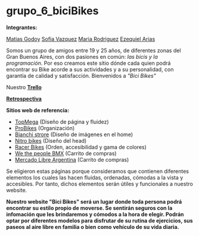 # grupo_6_biciBikes
**Integrantes:**

[Matias Godoy](https://github.com/thrasheremperor)
[Sofia Vazquez](https://github.com/msofia97)
[Maria Rodriguez](https://github.com/Maria5398)
[Ezequiel Arias](https://github.com/EzequielArias12)

Somos un grupo de amigos entre 19 y 25 años, de diferentes zonas del Gran Buenos Aires, con dos pasiones en común: *las bicis y la programación*.
Por eso creamos este sitio dónde cada quien podrá encontrar su Bike acorde a sus actividades y a su personalidad, con garantía de calidad y satisfacción. Bienvenidos a *"Bici Bikes"*


Nuestro **[Trello](https://trello.com/b/ZbFRZnUU/programmernation)**

**[Retrospectiva]()**

**Sitios web de referencia:**

- [TopMega](https://www.topmega.com.ar) (Diseño de página y fluidez)
- [ProBikes](https://www.probikes.com.ar) (Organización)
- [Bianchi strore](https://www.bianchistore.cl) (Diseño de imágenes en el home)
- [Nitro bikes](https://www.nitrobikes.com.ar) (Diseño del head)
- [Racer Bikes](https://www.racerbikes.com.ar) (Orden, accesibilidad y gama de colores)
- [We the people BMX](https://wethepeoplebmx.de) (Carrito de compras)
- [Mercado Libre Argentina](https://www.mercadolibre.com.ar) (Carrito de compras)

Se eligieron estas páginas porque consideramos que contienen diferentes elementos los cuales las hacen fluidas, ordenadas, cómodas a la vista y accesibles. Por tanto, dichos elementos serán útiles y funcionales a nuestro website.

**Nuestro website "Bici Bikes" será un lugar donde toda persona podrá encontrar su estilo propio de moverse. Se sentirán seguros con la infomación que les brindaremos y cómodos a la hora de elegir. Podrán optar por diferentes modelos para disfrutar de su rutina de ejercicios, sus paseos al aire libre en familia o bien como vehículo de su vida diaria.**